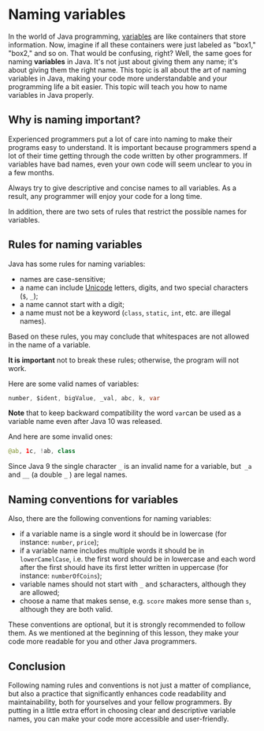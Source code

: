 # Naming variables

In the world of Java programming, [variables](https://hyperskill.org/learn/step/3513) are like containers that store information. Now, imagine if all these containers were just labeled as "box1," "box2," and so on. That would be confusing, right? Well, the same goes for naming **variables** in Java. It's not just about giving them any name; it's about giving them the right name. This topic is all about the art of naming variables in Java, making your code more understandable and your programming life a bit easier. This topic will teach you how to name variables in Java properly.

## Why is naming important?

Experienced programmers put a lot of care into naming to make their programs easy to understand. It is important because programmers spend a lot of their time getting through the code written by other programmers. If variables have bad names, even your own code will seem unclear to you in a few months.

Always try to give descriptive and concise names to all variables. As a result, any programmer will enjoy your code for a long time.

In addition, there are two sets of rules that restrict the possible names for variables.

## Rules for naming variables

Java has some rules for naming variables:

- names are case-sensitive;
- a name can include [Unicode](https://en.wikipedia.org/wiki/Unicode) letters, digits, and two special characters (`$`, `_`);
- a name cannot start with a digit;
- a name must not be a keyword (`class`, `static`, `int`, etc. are illegal names).

Based on these rules, you may conclude that whitespaces are not allowed in the name of a variable.



**It is important** not to break these rules; otherwise, the program will not work.



Here are some valid names of variables:

```java
number, $ident, bigValue, _val, abc, k, var
```



**Note** that to keep backward compatibility the word `var`can be used as a variable name even after Java 10 was released.



And here are some invalid ones:

```java
@ab, 1c, !ab, class
```

Since Java 9 the single character `_` is an invalid name for a variable, but` _a` and `__` (a double `_` ) are legal names.

## Naming conventions for variables

Also, there are the following conventions for naming variables:

- if a variable name is a single word it should be in lowercase (for instance: `number`, `price`);
- if a variable name includes multiple words it should be in `lowerCamelCase`, i.e. the first word should be in lowercase and each word after the first should have its first letter written in uppercase (for instance: `numberOfCoins`);
- variable names should not start with `_` and `$`characters, although they are allowed;
- choose a name that makes sense, e.g. `score` makes more sense than `s`, although they are both valid.

These conventions are optional, but it is strongly recommended to follow them. As we mentioned at the beginning of this lesson, they make your code more readable for you and other Java programmers.

## Conclusion

Following naming rules and conventions is not just a matter of compliance, but also a practice that significantly enhances code readability and maintainability, both for yourselves and your fellow programmers. By putting in a little extra effort in choosing clear and descriptive variable names, you can make your code more accessible and user-friendly.